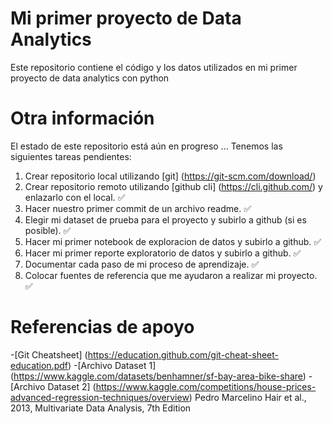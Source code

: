 # Mi primer proyecto de Data Analytics

Este repositorio contiene el código y los datos utilizados en mi primer proyecto de data analytics con python

# Otra información

El estado de este repositorio está aún en progreso ... Tenemos las siguientes tareas pendientes:

1. Crear repositorio local  utilizando [git] (https://git-scm.com/download/)
2. Crear repositorio remoto utilizando [github cli] (https://cli.github.com/) y enlazarlo con el local. ✅
3. Hacer nuestro primer commit de un archivo readme. ✅
4. Elegir mi dataset de prueba para el proyecto y subirlo a github (si es posible). ✅
5. Hacer mi primer notebook de exploracion de datos y subirlo a github. ✅
6. Hacer mi primer reporte exploratorio de datos y subirlo a github. ✅
7. Documentar cada paso de mi proceso de aprendizaje. ✅
8. Colocar fuentes de referencia que me ayudaron a realizar mi proyecto. ✅

# Referencias de apoyo
 -[Git Cheatsheet] (https://education.github.com/git-cheat-sheet-education.pdf)
 -[Archivo Dataset 1] (https://www.kaggle.com/datasets/benhamner/sf-bay-area-bike-share)
 -[Archivo Dataset 2] (https://www.kaggle.com/competitions/house-prices-advanced-regression-techniques/overview)
 Pedro Marcelino
 Hair et al., 2013, Multivariate Data Analysis, 7th Edition


 
